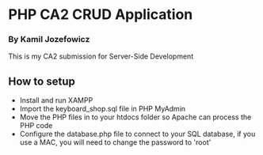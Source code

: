 # PHP CA2 CRUD Application
### By Kamil Jozefowicz
This is my CA2 submission for Server-Side Development
## How to setup
* Install and run XAMPP
* Import the keyboard_shop.sql file in PHP MyAdmin
* Move the PHP files in to your htdocs folder so Apache can process the PHP code
* Configure the database.php file to connect to your SQL database, if you use a MAC, you will need to change the password to 'root'

